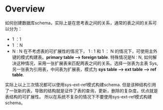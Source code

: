 # Overview
如何创建数据库schema，实际上是在思考表之间的关系，通常的表之间的关系可以分为：
+ 1 ：1
+ 1 ：N
+ N : N
在不考虑表的可扩展性的情况下， 1 : 1 和 1 ： N 的情况下，可使用主外键的模式构建表。**primary table --> foreign table**.
特殊情况是N : N, 如何解决这种情况，采用一张扩展表来匹配两表之间的关系。选择一张表为主表 Sys, 另一张表为引用表，中间表为扩展表，模式为 **sys table --> ext table --> ref table**.

实际上以上三次情况都可以使用sys-ext-ref模式构建schema. 但是该种结构引用了一张新的表，导致的结构就是证件了表的查询，更新，删除的复杂度。优点就是表结构的可扩展性。
所以在系统不复杂的情况下不要使用sys-ext-ref模式构建schema。
